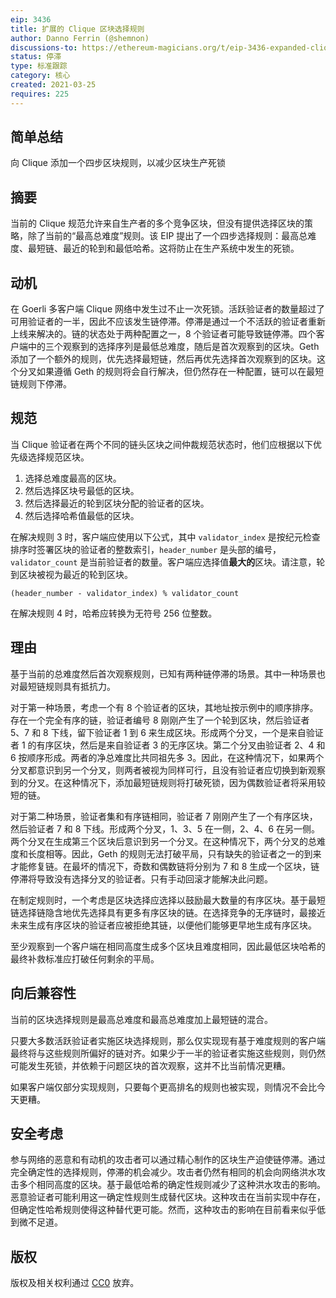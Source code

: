 ```yaml
---
eip: 3436
title: 扩展的 Clique 区块选择规则
author: Danno Ferrin (@shemnon)
discussions-to: https://ethereum-magicians.org/t/eip-3436-expanded-clique-block-choice-rule/5809
status: 停滞
type: 标准跟踪
category: 核心
created: 2021-03-25
requires: 225
---
```


## 简单总结

向 Clique 添加一个四步区块规则，以减少区块生产死锁

## 摘要

当前的 Clique 规范允许来自生产者的多个竞争区块，但没有提供选择区块的策略，除了当前的“最高总难度”规则。该 EIP 提出了一个四步选择规则：最高总难度、最短链、最近的轮到和最低哈希。这将防止在生产系统中发生的死锁。

## 动机

在 Goerli 多客户端 Clique 网络中发生过不止一次死锁。活跃验证者的数量超过了可用验证者的一半，因此不应该发生链停滞。停滞是通过一个不活跃的验证者重新上线来解决的。链的状态处于两种配置之一，8 个验证者可能导致链停滞。四个客户端中的三个观察到的选择序列是最低总难度，随后是首次观察到的区块。Geth 添加了一个额外的规则，优先选择最短链，然后再优先选择首次观察到的区块。这个分叉如果遵循 Geth 的规则将会自行解决，但仍然存在一种配置，链可以在最短链规则下停滞。

## 规范

当 Clique 验证者在两个不同的链头区块之间仲裁规范状态时，他们应根据以下优先级选择规范区块。

1. 选择总难度最高的区块。
2. 然后选择区块号最低的区块。
3. 然后选择最近的轮到区块分配的验证者的区块。
4. 然后选择哈希值最低的区块。

在解决规则 3 时，客户端应使用以下公式，其中 `validator_index` 是按纪元检查排序时签署区块的验证者的整数索引，`header_number` 是头部的编号，`validator_count` 是当前验证者的数量。客户端应选择值**最大的**区块。请注意，轮到区块被视为最近的轮到区块。

```
(header_number - validator_index) % validator_count
```

在解决规则 4 时，哈希应转换为无符号 256 位整数。

## 理由

基于当前的总难度然后首次观察规则，已知有两种链停滞的场景。其中一种场景也对最短链规则具有抵抗力。

对于第一种场景，考虑一个有 8 个验证者的区块，其地址按示例中的顺序排序。存在一个完全有序的链，验证者编号 8 刚刚产生了一个轮到区块，然后验证者 5、7 和 8 下线，留下验证者 1 到 6 来生成区块。形成两个分叉，一个是来自验证者 1 的有序区块，然后是来自验证者 3 的无序区块。第二个分叉由验证者 2、4 和 6 按顺序形成。两者的净总难度比共同祖先多 3。因此，在这种情况下，如果两个分叉都意识到另一个分叉，则两者被视为同样可行，且没有验证者应切换到新观察到的分叉。在这种情况下，添加最短链规则将打破死锁，因为偶数验证者将采用较短的链。

对于第二种场景，验证者集和有序链相同，验证者 7 刚刚产生了一个有序区块，然后验证者 7 和 8 下线。形成两个分叉，1、3、5 在一侧，2、4、6 在另一侧。两个分叉在生成第三个区块后意识到另一个分叉。在这种情况下，两个分叉的总难度和长度相等。因此，Geth 的规则无法打破平局，只有缺失的验证者之一的到来才能修复链。在最坏的情况下，奇数和偶数链将分别为 7 和 8 生成一个区块，链停滞将导致没有选择分叉的验证者。只有手动回滚才能解决此问题。

在制定规则时，一个考虑是区块选择应选择以鼓励最大数量的有序区块。基于最短链选择链隐含地优先选择具有更多有序区块的链。在选择竞争的无序链时，最接近未来生成有序区块的验证者应被拒绝其链，以便他们能够更早地生成有序区块。

至少观察到一个客户端在相同高度生成多个区块且难度相同，因此最低区块哈希的最终补救标准应打破任何剩余的平局。

## 向后兼容性

当前的区块选择规则是最高总难度和最高总难度加上最短链的混合。

只要大多数活跃验证者实施区块选择规则，那么仅实现现有基于难度规则的客户端最终将与这些规则所偏好的链对齐。如果少于一半的验证者实施这些规则，则仍然可能发生死锁，并依赖于问题区块的首次观察，这并不比当前情况更糟。

如果客户端仅部分实现规则，只要每个更高排名的规则也被实现，则情况不会比今天更糟。

## 安全考虑

参与网络的恶意和有动机的攻击者可以通过精心制作的区块生产迫使链停滞。通过完全确定性的选择规则，停滞的机会减少。攻击者仍然有相同的机会向网络洪水攻击多个相同高度的区块。基于最低哈希的确定性规则减少了这种洪水攻击的影响。恶意验证者可能利用这一确定性规则生成替代区块。这种攻击在当前实现中存在，但确定性哈希规则使得这种替代更可能。然而，这种攻击的影响在目前看来似乎低到微不足道。

## 版权

版权及相关权利通过 [CC0](../LICENSE.md) 放弃。